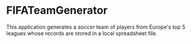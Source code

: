# FIFATeamGenerator
This application generates a soccer team of players from Europe's top 5 leagues whose records are stored in a local spreadsheet file.
